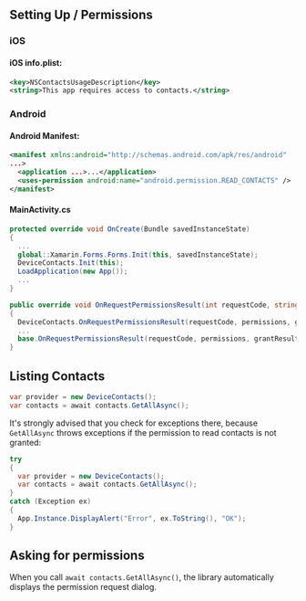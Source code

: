 ## Setting Up / Permissions

### iOS

#### iOS info.plist:

```xml
<key>NSContactsUsageDescription</key>
<string>This app requires access to contacts.</string>
```

### Android

#### Android Manifest:

```xml
<manifest xmlns:android="http://schemas.android.com/apk/res/android"
...>
  <application ...>...</application>
  <uses-permission android:name="android.permission.READ_CONTACTS" />
</manifest>
```

#### MainActivity.cs

```cs
protected override void OnCreate(Bundle savedInstanceState)
{
  ...
  global::Xamarin.Forms.Forms.Init(this, savedInstanceState);
  DeviceContacts.Init(this);
  LoadApplication(new App());
  ...
}

public override void OnRequestPermissionsResult(int requestCode, string[] permissions, [GeneratedEnum] Android.Content.PM.Permission[] grantResults)
{
  DeviceContacts.OnRequestPermissionsResult(requestCode, permissions, grantResults);
  ...
  base.OnRequestPermissionsResult(requestCode, permissions, grantResults);
}
```

## Listing Contacts

```cs
var provider = new DeviceContacts();
var contacts = await contacts.GetAllAsync();
```

It's strongly advised that you check for exceptions there, because `GetAllAsync` throws exceptions if the permission to read contacts is not granted:

```cs
try
{
  var provider = new DeviceContacts();
  var contacts = await contacts.GetAllAsync();
}
catch (Exception ex)
{
  App.Instance.DisplayAlert("Error", ex.ToString(), "OK");
}
```

## Asking for permissions

When you call `await contacts.GetAllAsync()`, the library automatically displays the permission request dialog.
